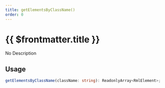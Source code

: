 ```yaml
---
title: getElementsByClassName()
order: 0
---
```


# {{ $frontmatter.title }}

No Description

## Usage

```ts
getElementsByClassName(className: string): ReadonlyArray<RmlElement>;
```
